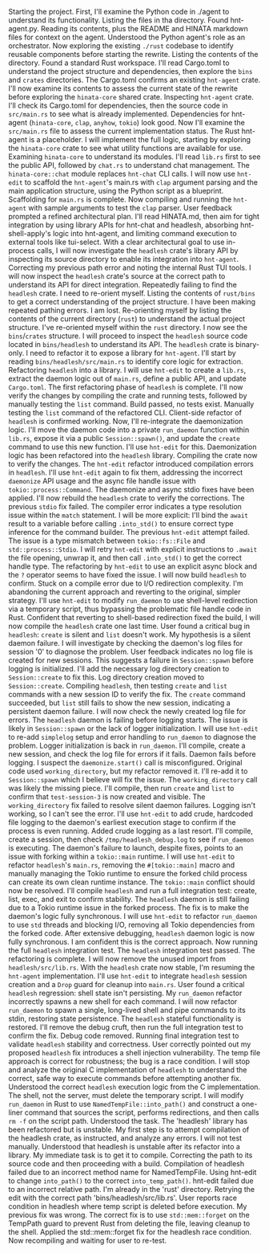 Starting the project. First, I'll examine the Python code in ./agent to understand its functionality. Listing the files in tha directory.
Found hnt-agent.py. Reading its contents, plus the README and HINATA markdown files for context on the agent.
Understood the Python agent's role as an orchestrator. Now exploring the existing `./rust` codebase to identify reusable components before starting the rewrite. Listing the contents of the directory.
Found a standard Rust workspace. I'll read Cargo.toml to understand the project structure and dependencies, then explore the `bins` and `crates` directories.
The Cargo.toml confirms an existing `hnt-agent` crate. I'll now examine its contents to assess the current state of the rewrite before exploring the `hinata-core` shared crate.
Inspecting `hnt-agent` crate. I'll check its Cargo.toml for dependencies, then the source code in `src/main.rs` to see what is already implemented.
Dependencies for hnt-agent (`hinata-core`, `clap`, `anyhow`, `tokio`) look good. Now I'll examine the `src/main.rs` file to assess the current implementation status.
The Rust hnt-agent is a placeholder. I will implement the full logic, starting by exploring the `hinata-core` crate to see what utility functions are available for use.
Examining `hinata-core` to understand its modules. I'll read `lib.rs` first to see the public API, followed by `chat.rs` to understand chat management.
The `hinata-core::chat` module replaces `hnt-chat` CLI calls. I will now use `hnt-edit` to scaffold the `hnt-agent`'s main.rs with `clap` argument parsing and the main application structure, using the Python script as a blueprint.
Scaffolding for `main.rs` is complete. Now compiling and running the `hnt-agent` with sample arguments to test the `clap` parser.
User feedback prompted a refined architectural plan. I'll read HINATA.md, then aim for tight integration by using library APIs for hnt-chat and headlesh, absorbing hnt-shell-apply's logic into hnt-agent, and limiting command execution to external tools like tui-select.
With a clear architectural goal to use in-process calls, I will now investigate the `headlesh` crate's library API by inspecting its source directory to enable its integration into `hnt-agent`.
Correcting my previous path error and noting the internal Rust TUI tools. I will now inspect the `headlesh` crate's source at the correct path to understand its API for direct integration.
Repeatedly failing to find the `headlesh` crate. I need to re-orient myself. Listing the contents of `rust/bins` to get a correct understanding of the project structure.
I have been making repeated pathing errors. I am lost. Re-orienting myself by listing the contents of the current directory (`rust`) to understand the actual project structure.
I've re-oriented myself within the `rust` directory. I now see the `bins`/`crates` structure. I will proceed to inspect the `headlesh` source code located in `bins/headlesh` to understand its API.
The `headlesh` crate is binary-only. I need to refactor it to expose a library for `hnt-agent`. I'll start by reading `bins/headlesh/src/main.rs` to identify core logic for extraction.
Refactoring `headlesh` into a library. I will use `hnt-edit` to create a `lib.rs`, extract the daemon logic out of `main.rs`, define a public API, and update `Cargo.toml`.
The first refactoring phase of `headlesh` is complete. I'll now verify the changes by compiling the crate and running tests, followed by manually testing the `list` command.
Build passed, no tests exist. Manually testing the `list` command of the refactored CLI.
Client-side refactor of `headlesh` is confirmed working. Now, I'll re-integrate the daemonization logic. I'll move the daemon code into a private `run_daemon` function within `lib.rs`, expose it via a public `Session::spawn()`, and update the `create` command to use this new function. I'll use `hnt-edit` for this.
Daemonization logic has been refactored into the `headlesh` library. Compiling the crate now to verify the changes.
The `hnt-edit` refactor introduced compilation errors in `headlesh`. I'll use `hnt-edit` again to fix them, addressing the incorrect `daemonize` API usage and the async file handle issue with `tokio::process::Command`.
The daemonize and async stdio fixes have been applied. I'll now rebuild the `headlesh` crate to verify the corrections.
The previous `stdio` fix failed. The compiler error indicates a type resolution issue within the `match` statement. I will be more explicit: I'll bind the `await` result to a variable before calling `.into_std()` to ensure correct type inference for the command builder.
The previous `hnt-edit` attempt failed. The issue is a type mismatch between `tokio::fs::File` and `std::process::Stdio`. I will retry `hnt-edit` with explicit instructions to `.await` the file opening, unwrap it, and then call `.into_std()` to get the correct handle type.
The refactoring by `hnt-edit` to use an explicit async block and the `?` operator seems to have fixed the issue. I will now build `headlesh` to confirm.
Stuck on a compile error due to I/O redirection complexity. I'm abandoning the current approach and reverting to the original, simpler strategy. I'll use `hnt-edit` to modify `run_daemon` to use shell-level redirection via a temporary script, thus bypassing the problematic file handle code in Rust.
Confident that reverting to shell-based redirection fixed the build, I will now compile the `headlesh` crate one last time.
User found a critical bug in `headlesh`: `create` is silent and `list` doesn't work. My hypothesis is a silent daemon failure. I will investigate by checking the daemon's log files for session '0' to diagnose the problem.
User feedback indicates no log file is created for new sessions. This suggests a failure in `Session::spawn` before logging is initialized. I'll add the necessary log directory creation to `Session::create` to fix this.
Log directory creation moved to `Session::create`. Compiling `headlesh`, then testing `create` and `list` commands with a new session ID to verify the fix.
The `create` command succeeded, but `list` still fails to show the new session, indicating a persistent daemon failure. I will now check the newly created log file for errors.
The `headlesh` daemon is failing before logging starts. The issue is likely in `Session::spawn` or the lack of logger initialization. I will use `hnt-edit` to re-add `simplelog` setup and error handling to `run_daemon` to diagnose the problem.
Logger initialization is back in `run_daemon`. I'll compile, create a new session, and check the log file for errors if it fails.
Daemon fails before logging. I suspect the `daemonize.start()` call is misconfigured. Original code used `working_directory`, but my refactor removed it. I'll re-add it to `Session::spawn` which I believe will fix the issue.
The `working_directory` call was likely the missing piece. I'll compile, then run `create` and `list` to confirm that `test-session-3` is now created and visible.
The `working_directory` fix failed to resolve silent daemon failures. Logging isn't working, so I can't see the error. I'll use `hnt-edit` to add crude, hardcoded file logging to the daemon's earliest execution stage to confirm if the process is even running.
Added crude logging as a last resort. I'll compile, create a session, then check `/tmp/headlesh_debug.log` to see if `run_daemon` is executing.
The daemon's failure to launch, despite fixes, points to an issue with forking within a `tokio::main` runtime. I will use `hnt-edit` to refactor `headlesh`'s `main.rs`, removing the `#[tokio::main]` macro and manually managing the Tokio runtime to ensure the forked child process can create its own clean runtime instance.
The `tokio::main` conflict should now be resolved. I'll compile `headlesh` and run a full integration test: create, list, exec, and exit to confirm stability.
The `headlesh` daemon is still failing due to a Tokio runtime issue in the forked process. The fix is to make the daemon's logic fully synchronous. I will use `hnt-edit` to refactor `run_daemon` to use `std` threads and blocking I/O, removing all Tokio dependencies from the forked code.
After extensive debugging, `headlesh` daemon logic is now fully synchronous. I am confident this is the correct approach. Now running the full `headlesh` integration test.
The `headlesh` integration test passed. The refactoring is complete. I will now remove the unused import from `headlesh/src/lib.rs`.
With the `headlesh` crate now stable, I'm resuming the `hnt-agent` implementation. I'll use `hnt-edit` to integrate `headlesh` session creation and a `Drop` guard for cleanup into `main.rs`.
User found a critical `headlesh` regression: shell state isn't persisting. My `run_daemon` refactor incorrectly spawns a new shell for each command. I will now refactor `run_daemon` to spawn a single, long-lived shell and pipe commands to its stdin, restoring state persistence.
The `headlesh` stateful functionality is restored. I'll remove the debug cruft, then run the full integration test to confirm the fix.
Debug code removed. Running final integration test to validate `headlesh` stability and correctness.
User correctly pointed out my proposed `headlesh` fix introduces a shell injection vulnerability. The temp file approach is correct for robustness; the bug is a race condition. I will stop and analyze the original C implementation of `headlesh` to understand the correct, safe way to execute commands before attempting another fix.
Understood the correct `headlesh` execution logic from the C implementation. The shell, not the server, must delete the temporary script. I will modify `run_daemon` in Rust to use `NamedTempFile::into_path()` and construct a one-liner command that sources the script, performs redirections, and then calls `rm -f` on the script path.
Understood the task. The 'headlesh' library has been refactored but is unstable. My first step is to attempt compilation of the headlesh crate, as instructed, and analyze any errors. I will not test manually.
Understood that headlesh is unstable after its refactor into a library. My immediate task is to get it to compile. Correcting the path to its source code and then proceeding with a build.
Compilation of headlesh failed due to an incorrect method name for NamedTempFile. Using hnt-edit to change `into_path()` to the correct `into_temp_path()`.
hnt-edit failed due to an incorrect relative path. I'm already in the 'rust' directory. Retrying the edit with the correct path 'bins/headlesh/src/lib.rs'.
User reports race condition in headlesh where temp script is deleted before execution. My previous fix was wrong. The correct fix is to use `std::mem::forget` on the TempPath guard to prevent Rust from deleting the file, leaving cleanup to the shell.
Applied the std::mem::forget fix for the headlesh race condition. Now recompiling and waiting for user to re-test.
